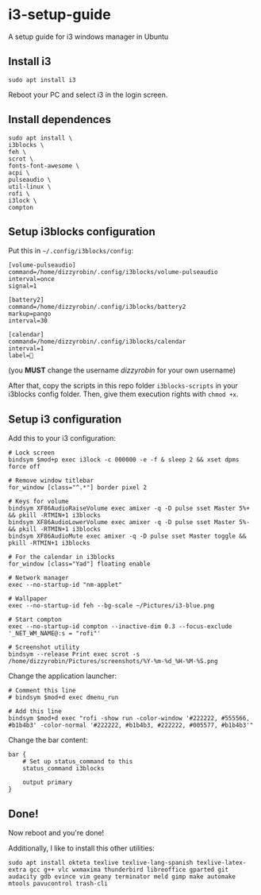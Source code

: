 # i3-setup-guide
A setup guide for i3 windows manager in Ubuntu

## Install i3

```
sudo apt install i3
```

Reboot your PC and select i3 in the login screen.

## Install dependences

```
sudo apt install \
i3blocks \
feh \
scrot \
fonts-font-awesome \
acpi \
pulseaudio \
util-linux \
rofi \
i3lock \
compton
```

## Setup i3blocks configuration

Put this in `~/.config/i3blocks/config`:

```
[volume-pulseaudio]
command=/home/dizzyrobin/.config/i3blocks/volume-pulseaudio
interval=once
signal=1

[battery2]
command=/home/dizzyrobin/.config/i3blocks/battery2
markup=pango
interval=30

[calendar]
command=/home/dizzyrobin/.config/i3blocks/calendar
interval=1
label=
```

(you **MUST** change the username *dizzyrobin* for your own username)

After that, copy the scripts in this repo folder `i3blocks-scripts` in your i3blocks config folder. Then, give them execution rights with `chmod +x`.

## Setup i3 configuration

Add this to your i3 configuration:

```
# Lock screen
bindsym $mod+p exec i3lock -c 000000 -e -f & sleep 2 && xset dpms force off

# Remove window titlebar
for_window [class="^.*"] border pixel 2

# Keys for volume
bindsym XF86AudioRaiseVolume exec amixer -q -D pulse sset Master 5%+ && pkill -RTMIN+1 i3blocks
bindsym XF86AudioLowerVolume exec amixer -q -D pulse sset Master 5%- && pkill -RTMIN+1 i3blocks
bindsym XF86AudioMute exec amixer -q -D pulse sset Master toggle && pkill -RTMIN+1 i3blocks

# For the calendar in i3blocks
for_window [class="Yad"] floating enable

# Network manager
exec --no-startup-id "nm-applet"

# Wallpaper
exec --no-startup-id feh --bg-scale ~/Pictures/i3-blue.png

# Start compton
exec --no-startup-id compton --inactive-dim 0.3 --focus-exclude '_NET_WM_NAME@:s = "rofi"'

# Screenshot utility
bindsym --release Print exec scrot -s /home/dizzyrobin/Pictures/screenshots/%Y-%m-%d_%H-%M-%S.png

```

Change the application launcher:

```
# Comment this line
# bindsym $mod+d exec dmenu_run

# Add this line
bindsym $mod+d exec "rofi -show run -color-window '#222222, #555566, #b1b4b3' -color-normal '#222222, #b1b4b3, #222222, #005577, #b1b4b3'"
```

Change the bar content:

```
bar {
    # Set up status_command to this
    status_command i3blocks
        
    output primary
}
```

## Done!

Now reboot and you're done!

Additionally, I like to install this other utilities:

```
sudo apt install okteta texlive texlive-lang-spanish texlive-latex-extra gcc g++ vlc wxmaxima thunderbird libreoffice gparted git audacity gdb evince vim geany terminator meld gimp make automake mtools pavucontrol trash-cli
```
